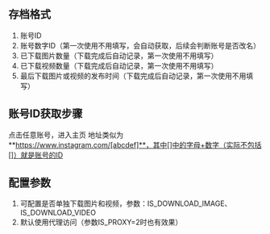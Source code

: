## 存档格式
1. 账号ID
2. 账号数字ID（第一次使用不用填写，会自动获取，后续会判断账号是否改名）
3. 已下载图片数量（下载完成后自动记录，第一次使用不用填写）
4. 已下载视频数量（下载完成后自动记录，第一次使用不用填写）
5. 最后下载图片或视频的发布时间（下载完成后自动记录，第一次使用不用填写）

## 账号ID获取步骤
点击任意账号，进入主页
地址类似为**https://www.instagram.com/[abcdef]**，其中[]中的字母+数字（实际不包括[]）就是账号的ID

## 配置参数
1. 可配置是否单独下载图片和视频，参数：IS_DOWNLOAD_IMAGE、IS_DOWNLOAD_VIDEO
2. 默认使用代理访问（参数IS_PROXY=2时也有效果）
